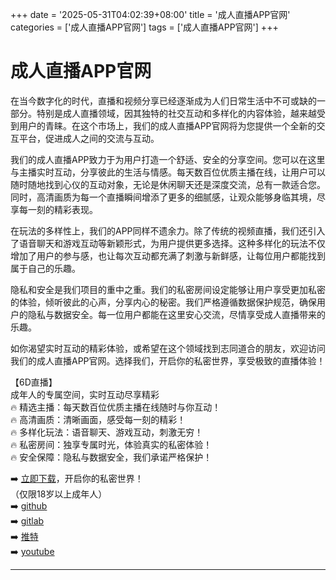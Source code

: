 +++
date = '2025-05-31T04:02:39+08:00'
title = '成人直播APP官网'
categories = ['成人直播APP官网']
tags = ['成人直播APP官网']
+++

# 成人直播APP官网

在当今数字化的时代，直播和视频分享已经逐渐成为人们日常生活中不可或缺的一部分。特别是成人直播领域，因其独特的社交互动和多样化的内容体验，越来越受到用户的青睐。在这个市场上，我们的成人直播APP官网将为您提供一个全新的交互平台，促进成人之间的交流与互动。

我们的成人直播APP致力于为用户打造一个舒适、安全的分享空间。您可以在这里与主播实时互动，分享彼此的生活与情感。每天数百位优质主播在线，让用户可以随时随地找到心仪的互动对象，无论是休闲聊天还是深度交流，总有一款适合您。同时，高清画质为每一个直播瞬间增添了更多的细腻感，让观众能够身临其境，尽享每一刻的精彩表现。

在玩法的多样性上，我们的APP同样不遗余力。除了传统的视频直播，我们还引入了语音聊天和游戏互动等新颖形式，为用户提供更多选择。这种多样化的玩法不仅增加了用户的参与感，也让每次互动都充满了刺激与新鲜感，让每位用户都能找到属于自己的乐趣。

隐私和安全是我们项目的重中之重。我们的私密房间设定能够让用户享受更加私密的体验，倾听彼此的心声，分享内心的秘密。我们严格遵循数据保护规范，确保用户的隐私与数据安全。每一位用户都能在这里安心交流，尽情享受成人直播带来的乐趣。

如你渴望实时互动的精彩体验，或希望在这个领域找到志同道合的朋友，欢迎访问我们的成人直播APP官网。选择我们，开启你的私密世界，享受极致的直播体验！

【6D直播】  
成年人的专属空间，实时互动尽享精彩  
🔥 精选主播：每天数百位优质主播在线随时与你互动！  
🔥 高清画质：清晰画面，感受每一刻的精彩！  
🔥 多样化玩法：语音聊天、游戏互动，刺激无穷！  
🔥 私密房间：独享专属时光，体验真实的私密体验！  
🔥 安全保障：隐私与数据安全，我们承诺严格保护！  

➡️ [立即下载](https://down123.s3.ap-east-1.amazonaws.com/down/down.html?channelCode=blog)，开启你的私密世界！  
（仅限18岁以上成年人）  
➡️ [github](https://aldult-live.github.io/)  
➡️ [gitlab](https://seo-09598d.gitlab.io/)  
➡️ [推特](https://x.com/wegame33)  
➡️ [youtube](https://www.youtube.com/@6Dlive)  

---
